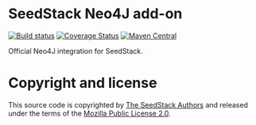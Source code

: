 # SeedStack Neo4J add-on

[![Build status](https://travis-ci.org/seedstack/neo4j-addon.svg?branch=master)](https://travis-ci.org/seedstack/neo4j-addon) [![Coverage Status](https://coveralls.io/repos/seedstack/neo4j-addon/badge.svg?branch=master)](https://coveralls.io/r/seedstack/neo4j-addon?branch=master) [![Maven Central](https://maven-badges.herokuapp.com/maven-central/org.seedstack/seed-neo4j/badge.svg?style=flat)](https://maven-badges.herokuapp.com/maven-central/org.seedstack/seed-neo4j)

Official Neo4J integration for SeedStack.

# Copyright and license

This source code is copyrighted by [The SeedStack Authors](https://github.com/seedstack/seedstack/blob/master/AUTHORS) and
released under the terms of the [Mozilla Public License 2.0](https://www.mozilla.org/MPL/2.0/). 
